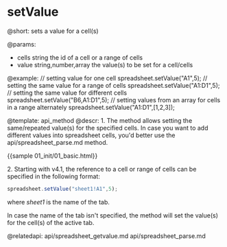setValue
===========

@short:
	sets a value for a cell(s) 
    
@params:
- cells 	string					the id of a cell or a range of cells
- value		string,number,array		the value(s) to be set for a cell/cells


@example:
// setting value for one cell
spreadsheet.setValue("A1",5);
// setting the same value for a range of cells
spreadsheet.setValue("A1:D1",5);
// setting the same value for different cells
spreadsheet.setValue("B6,A1:D1",5);
// setting values from an array for cells in a range alternately
spreadsheet.setValue("A1:D1",[1,2,3]);

@template: api_method
@descr:
1\. The method allows setting the same/repeated value(s) for the specified cells. In case you want to add different values into spreadsheet cells, you'd better use the api/spreadsheet_parse.md method.

{{sample 01_init/01_basic.html}}

2\. Starting with v4.1, the reference to a cell or range of cells can be specified in the following format:

~~~js
spreadsheet.setValue("sheet1!A1",5);
~~~

where *sheet1* is the name of the tab.

In case the name of the tab isn't specified, the method will set the value(s) for the cell(s) of the active tab.

@relatedapi:
api/spreadsheet_getvalue.md
api/spreadsheet_parse.md

